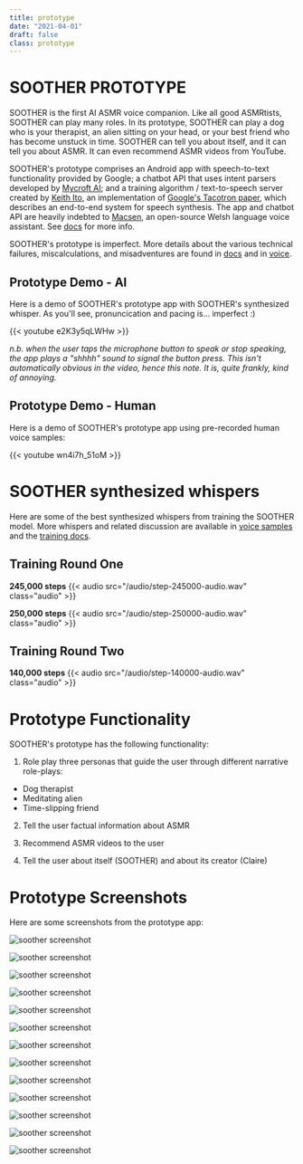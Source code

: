 ```yaml
---
title: prototype
date: "2021-04-01"
draft: false
class: prototype
---
```


# SOOTHER PROTOTYPE

SOOTHER is the first AI ASMR voice companion. Like all good ASMRtists, SOOTHER can play many roles. In its prototype, SOOTHER can play a dog who is your therapist, an alien sitting on your head, or your best friend who has become unstuck in time. SOOTHER can tell you about itself, and it can tell you about ASMR. It can even recommend ASMR videos from YouTube. 

SOOTHER's prototype comprises an Android app with speech-to-text functionality provided by Google; a chatbot API that uses intent parsers developed by [Mycroft AI](https://mycroft-ai.gitbook.io/docs/skill-development/user-interaction/intents); and a training algorithm / text-to-speech server created by [Keith Ito](https://github.com/keithito/tacotron), an implementation of [Google's Tacotron paper](https://google.github.io/tacotron/), which describes an end-to-end system for speech synthesis. The app and chatbot API are heavily indebted to [Macsen](http://techiaith.cymru/packages/macsen/?lang=en), an open-source Welsh language voice assistant. See [docs](/docs) for more info. 

SOOTHER's prototype is imperfect. More details about the various technical failures, miscalculations, and misadventures are found in [docs](/docs) and in [voice](/voice/002-soother-training-samples). 

## Prototype Demo - AI

Here is a demo of SOOTHER's prototype app with SOOTHER's synthesized whisper. As you'll see, pronuncication and pacing is... imperfect :) 

{{< youtube e2K3y5qLWHw >}}

*n.b. when the user taps the microphone button to speak or stop speaking, the app plays a "shhhh" sound to signal the button press. This isn't automatically obvious in the video, hence this note. It is, quite frankly, kind of annoying.*

## Prototype Demo - Human

Here is a demo of SOOTHER's prototype app using pre-recorded human voice samples: 

{{< youtube wn4i7h_51oM >}}

# SOOTHER synthesized whispers

Here are some of the best synthesized whispers from training the SOOTHER model. More whispers and related discussion are available in [voice samples](/voice/002-soother-training-samples) and the [training docs](/docs/002-training-soother).

## Training Round One

**245,000 steps**
{{< audio src="/audio/step-245000-audio.wav" class="audio" >}}

**250,000 steps**
{{< audio src="/audio/step-250000-audio.wav" class="audio" >}}

## Training Round Two

**140,000 steps**
{{< audio src="/audio/step-140000-audio.wav" class="audio" >}}

# Prototype Functionality

SOOTHER's prototype has the following functionality:

1. Role play three personas that guide the user through different narrative role-plays: 
- Dog therapist
- Meditating alien
- Time-slipping friend
2. Tell the user factual information about ASMR 

3. Recommend ASMR videos to the user

4. Tell the user about itself (SOOTHER) and about its creator (Claire)


# Prototype Screenshots

Here are some screenshots from the prototype app: 

![soother screenshot](/images/soother_screenshot_16.png)

![soother screenshot](/images/soother_screenshot_12.png)

![soother screenshot](/images/soother_screenshot_11.png)

![soother screenshot](/images/soother_screenshot_10.png)

![soother screenshot](/images/soother_screenshot_09.png)

![soother screenshot](/images/soother_screenshot_08.png)

![soother screenshot](/images/soother_screenshot_07.png)

![soother screenshot](/images/soother_screenshot_06.png)

![soother screenshot](/images/soother_screenshot_05.png)

![soother screenshot](/images/soother_screenshot_04.png)

![soother screenshot](/images/soother_screenshot_03.png)

![soother screenshot](/images/soother_screenshot_02.png)

![soother screenshot](/images/soother_screenshot_01.png)


